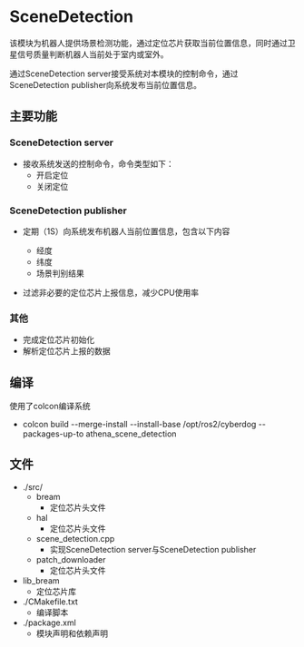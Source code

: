 # SceneDetection

该模块为机器人提供场景检测功能，通过定位芯片获取当前位置信息，同时通过卫星信号质量判断机器人当前处于室内或室外。

通过SceneDetection server接受系统对本模块的控制命令，通过SceneDetection publisher向系统发布当前位置信息。

## 主要功能

### SceneDetection server

- 接收系统发送的控制命令，命令类型如下：
  - 开启定位
  - 关闭定位


### SceneDetection publisher

- 定期（1S）向系统发布机器人当前位置信息，包含以下内容
	- 经度
	- 纬度
	- 场景判别结果
	
- 过滤非必要的定位芯片上报信息，减少CPU使用率

### 其他

* 完成定位芯片初始化
* 解析定位芯片上报的数据

## 编译

使用了colcon编译系统
*   colcon build --merge-install --install-base /opt/ros2/cyberdog --packages-up-to athena_scene_detection

## 文件

*   ./src/
    *   bream
        *   定位芯片头文件
    *   hal
        *   定位芯片头文件
    *   scene_detection.cpp
        *   实现SceneDetection server与SceneDetection publisher
    *   patch_downloader
        *   定位芯片头文件
*   lib_bream
    *   定位芯片库
*   ./CMakefile.txt
    *   编译脚本
*   ./package.xml
    *   模块声明和依赖声明
